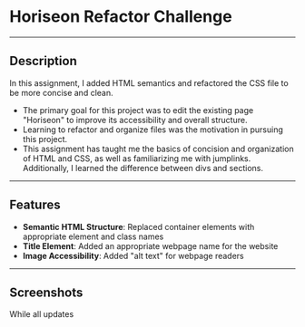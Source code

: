 # Horiseon Refactor Challenge
---
## Description

In this assignment, I added HTML semantics and refactored the CSS file to be more concise and clean. 

- The primary goal for this project was to edit the existing page "Horiseon" to improve its accessibility and overall structure.
- Learning to refactor and organize files was the motivation in pursuing this project.
- This assignment has taught me the basics of concision and organization of HTML and CSS, as well as familiarizing me with jumplinks. Additionally, I learned the difference between divs and sections.
---
## Features

* <b>Semantic HTML Structure</b>: Replaced container elements with appropriate element and class names
* <b>Title Element</b>: Added an appropriate webpage name for the website
* <b>Image Accessibility</b>: Added "alt text" for webpage readers 
---
## Screenshots 

While all updates 
